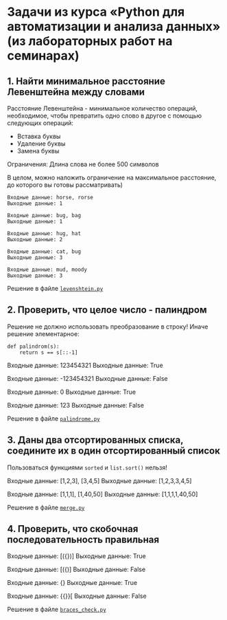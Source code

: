 # Задачи из курса «Python для автоматизации и анализа данных» (из лабораторных работ на семинарах)

## 1. Найти минимальное расстояние Левенштейна между словами

Расстояние Левенштейна - минимальное количество операций, необходимое, чтобы превратить одно слово в другое с помощью следующих операций:

* Вставка буквы
* Удаление буквы
* Замена буквы

Ограничения: Длина слова не более 500 символов

В целом, можно наложить ограничение на максимальное расстояние, до которого вы готовы рассматривать)


    Входные данные: horse, rorse
    Выходные данные: 1

    Входные данные: bug, bag
    Выходные данные: 1
    
    Входные данные: hug, hat
    Выходные данные: 2
    
    Входные данные: cat, bug
    Выходные данные: 3
    
    Входные данные: mud, moody
    Выходные данные: 3
Решение в файле [`levenshtein.py`](./levenstein.py)

## 2. Проверить, что целое число - палиндром 
Решение не должно использовать преобразование в строку! Иначе решение элементарное:
```
def palindrom(s):
    return s == s[::-1]
```

Входные данные: 123454321
Выходные данные: True

Входные данные: -123454321
Выходные данные: False

Входные данные: 0
Выходные данные: True

Входные данные: 123
Выходные данные: False

Решение в файле [`palindrome.py`](./palindrome.py)

## 3. Даны два отсортированных списка, соедините их в один отсортированный список

Пользоваться функциями `sorted` и `list.sort()` нельзя!

Входные данные: [1,2,3], [3,4,5]
Выходные данные: [1,2,3,3,4,5]

Входные данные: [1,1,1], [1,40,50]
Выходные данные: [1,1,1,1,40,50]

Решение в файле [`merge.py`](./merge.py)

## 4. Проверить, что скобочная последовательность правильная
Входные данные: [({})]
Выходные данные: True

Входные данные: [({)]
Выходные данные: False

Входные данные: {}
Выходные данные: True

Входные данные: {{}}[
Выходные данные: False

Решение в файле [`braces_check.py`](./braces_check.py)
